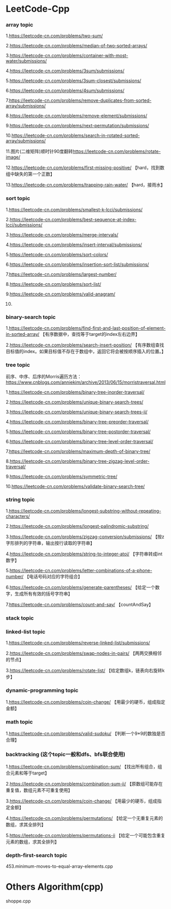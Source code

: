 # LeetCode-Cpp

### array topic
1.<https://leetcode-cn.com/problems/two-sum/>

2.<https://leetcode-cn.com/problems/median-of-two-sorted-arrays/>

3.<https://leetcode-cn.com/problems/container-with-most-water/submissions/>

4.<https://leetcode-cn.com/problems/3sum/submissions/>

5.<https://leetcode-cn.com/problems/3sum-closest/submissions/>

6.<https://leetcode-cn.com/problems/4sum/submissions/>

7.<https://leetcode-cn.com/problems/remove-duplicates-from-sorted-array/submissions/>

8.<https://leetcode-cn.com/problems/remove-element/submissions/>

9.<https://leetcode-cn.com/problems/next-permutation/submissions/>

10.<https://leetcode-cn.com/problems/search-in-rotated-sorted-array/submissions/>

11.图片(二维矩阵)顺时针90度翻转<https://leetcode-cn.com/problems/rotate-image/>

12.<https://leetcode-cn.com/problems/first-missing-positive/> 【hard，找到数组中缺失的第一个正数】

13.<https://leetcode-cn.com/problems/trapping-rain-water/> 【hard，接雨水】


### sort topic
1.<https://leetcode-cn.com/problems/smallest-k-lcci/submissions/>

2.<https://leetcode-cn.com/problems/best-sequence-at-index-lcci/submissions/>

3.https://leetcode-cn.com/problems/merge-intervals/

4.<https://leetcode-cn.com/problems/insert-interval/submissions/>

5.<https://leetcode-cn.com/problems/sort-colors/>

6.<https://leetcode-cn.com/problems/insertion-sort-list/submissions/>

7.<https://leetcode-cn.com/problems/largest-number/>

8.<https://leetcode-cn.com/problems/sort-list/>

9.<https://leetcode-cn.com/problems/valid-anagram/>

10.

### binary-search topic
1.<https://leetcode-cn.com/problems/find-first-and-last-position-of-element-in-sorted-array/> 【有序数据中，查找等于target的index左右边界】

2.<https://leetcode-cn.com/problems/search-insert-position/> 【有序数组查找目标值的index。如果目标值不存在于数组中，返回它将会被按顺序插入的位置。】



### tree topic
前序、中序、后序的Morris遍历方法：<https://www.cnblogs.com/anniekim/archive/2013/06/15/morristraversal.html>

1.<https://leetcode-cn.com/problems/binary-tree-inorder-traversal/>

2.<https://leetcode-cn.com/problems/unique-binary-search-trees/>

3.<https://leetcode-cn.com/problems/unique-binary-search-trees-ii/>

4.<https://leetcode-cn.com/problems/binary-tree-preorder-traversal/>

5.<https://leetcode-cn.com/problems/binary-tree-postorder-traversal/>

6.<https://leetcode-cn.com/problems/binary-tree-level-order-traversal/>

7.<https://leetcode-cn.com/problems/maximum-depth-of-binary-tree/>

8.<https://leetcode-cn.com/problems/binary-tree-zigzag-level-order-traversal/>

9.<https://leetcode-cn.com/problems/symmetric-tree/>

10.<https://leetcode-cn.com/problems/validate-binary-search-tree/>


### string topic
1.<https://leetcode-cn.com/problems/longest-substring-without-repeating-characters/>

2.<https://leetcode-cn.com/problems/longest-palindromic-substring/>

3.<https://leetcode-cn.com/problems/zigzag-conversion/submissions/> 【按z字形排列的字符串，输出按行读取的字符串】

4.<https://leetcode-cn.com/problems/string-to-integer-atoi/> 【字符串转成int数字】

5.<https://leetcode-cn.com/problems/letter-combinations-of-a-phone-number/> 【电话号码对应的字符组合】

6.<https://leetcode-cn.com/problems/generate-parentheses/> 【给定一个数字，生成所有有效的括号字符串】

7.<https://leetcode-cn.com/problems/count-and-say/> 【countAndSay】


### stack topic



### linked-list topic
1.<https://leetcode-cn.com/problems/reverse-linked-list/submissions/>

2.<https://leetcode-cn.com/problems/swap-nodes-in-pairs/> 【两两交换相邻的节点】

3.<https://leetcode-cn.com/problems/rotate-list/> 【给定数组k，链表向右旋转k步】

### dynamic-programming topic
1.<https://leetcode-cn.com/problems/coin-change/> 【用最少的硬币，组成指定金额】


### math topic
1.<https://leetcode-cn.com/problems/valid-sudoku/> 【判断一个9*9的数独是否合理】


### backtracking (这个topic一般和dfs、bfs联合使用)
1.<https://leetcode-cn.com/problems/combination-sum/> 【找出所有组合，组合元素和等于target】

2.<https://leetcode-cn.com/problems/combination-sum-ii/> 【原数组可能存在重复值，数组元素不可重复使用】

3.<https://leetcode-cn.com/problems/coin-change/> 【用最少的硬币，组成指定金额】

4.<https://leetcode-cn.com/problems/permutations/> 【给定一个无重复元素的数组，求其全排列】

5.<https://leetcode-cn.com/problems/permutations-ii> 【给定一个可能包含重复元素的数组，求其全排列】


### depth-first-search topic




 453.minimum-moves-to-equal-array-elements.cpp
 
 
# Others Algorithm(cpp)
shoppe.cpp

